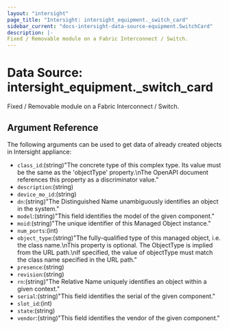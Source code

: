 ```yaml
---
layout: "intersight"
page_title: "Intersight: intersight_equipment._switch_card"
sidebar_current: "docs-intersight-data-source-equipment.SwitchCard"
description: |-
Fixed / Removable module on a Fabric Interconnect / Switch.
---
```


# Data Source: intersight_equipment._switch_card
Fixed / Removable module on a Fabric Interconnect / Switch.
## Argument Reference
The following arguments can be used to get data of already created objects in Intersight appliance:
* `class_id`:(string)"The concrete type of this complex type. Its value must be the same as the 'objectType' property.\nThe OpenAPI document references this property as a discriminator value."
* `description`:(string)
* `device_mo_id`:(string)
* `dn`:(string)"The Distinguished Name unambiguously identifies an object in the system."
* `model`:(string)"This field identifies the model of the given component."
* `moid`:(string)"The unique identifier of this Managed Object instance."
* `num_ports`:(int)
* `object_type`:(string)"The fully-qualified type of this managed object, i.e. the class name.\nThis property is optional. The ObjectType is implied from the URL path.\nIf specified, the value of objectType must match the class name specified in the URL path."
* `presence`:(string)
* `revision`:(string)
* `rn`:(string)"The Relative Name uniquely identifies an object within a given context."
* `serial`:(string)"This field identifies the serial of the given component."
* `slot_id`:(int)
* `state`:(string)
* `vendor`:(string)"This field identifies the vendor of the given component."
